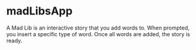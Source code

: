 # madLibsApp

A Mad Lib is an interactive story that you add words to. When prompted, you insert a specific type of word. Once all words are added, the story is ready.
